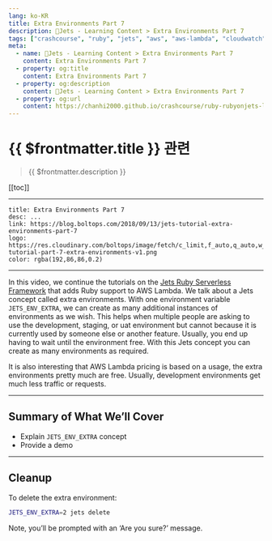 ```yaml
---
lang: ko-KR
title: Extra Environments Part 7
description: 🔻Jets - Learning Content > Extra Environments Part 7
tags: ["crashcourse", "ruby", "jets", "aws", "aws-lambda", "cloudwatch"]
meta:
  - name: 🔻Jets - Learning Content > Extra Environments Part 7
    content: Extra Environments Part 7
  - property: og:title
    content: Extra Environments Part 7
  - property: og:description
    content: 🔻Jets - Learning Content > Extra Environments Part 7
  - property: og:url
    content: https://chanhi2000.github.io/crashcourse/ruby-rubyonjets-learning-content/20180913-jets-tutorial-extra-environments-part-7.html
---
```


# {{ $frontmatter.title }} 관련

> {{ $frontmatter.description }}

[[toc]]

---

```card
title: Extra Environments Part 7
desc: ...
link: https://blog.boltops.com/2018/09/13/jets-tutorial-extra-environments-part-7
logo: https://res.cloudinary.com/boltops/image/fetch/c_limit,f_auto,q_auto,w_677/https://blog.boltops.com/img/posts/2018/09/jets-tutorial-part-7-extra-environments-v1.png
color: rgba(192,86,86,0.2)
```

---

<YouTubei id="AJy6NV_Zr30" />

In this video, we continue the tutorials on the [Jets Ruby Serverless Framework](http://rubyonjets.com/) that adds Ruby support to AWS Lambda. We talk about a Jets concept called extra environments. With one environment variable `JETS_ENV_EXTRA`, we can create as many additional instances of environments as we wish. This helps when multiple people are asking to use the development, staging, or uat environment but cannot because it is currently used by someone else or another feature. Usually, you end up having to wait until the environment free. With this Jets concept you can create as many environments as required.

It is also interesting that AWS Lambda pricing is based on a usage, the extra environments pretty much are free. Usually, development environments get much less traffic or requests.

---

## Summary of What We’ll Cover

- Explain `JETS_ENV_EXTRA` concept
- Provide a demo

---

## Cleanup

To delete the extra environment:

```sh
JETS_ENV_EXTRA=2 jets delete
```

Note, you’ll be prompted with an ‘Are you sure?’ message.